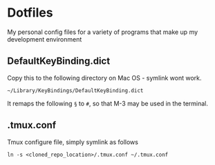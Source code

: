 # Dotfiles
My personal config files for a variety of programs that make up my development environment

## DefaultKeyBinding.dict
Copy this to the following directory on Mac OS - symlink wont work.
```
~/Library/KeyBindings/DefaultKeyBinding.dict
```

It remaps the following
`§` to `#`, so that M-3 may be used in the terminal.

## .tmux.conf
Tmux configure file, simply symlink as follows
```
ln -s <cloned_repo_location>/.tmux.conf ~/.tmux.conf
```
